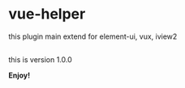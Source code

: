 # vue-helper
this plugin main extend for element-ui, vux, iview2
##
this is version 1.0.0

**Enjoy!**
